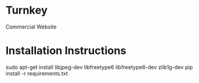 # Turnkey
Commercial Website

# Installation Instructions
sudo apt-get install libjpeg-dev libfreetype6 libfreetype6-dev zlib1g-dev
pip install -r requirements.txt
